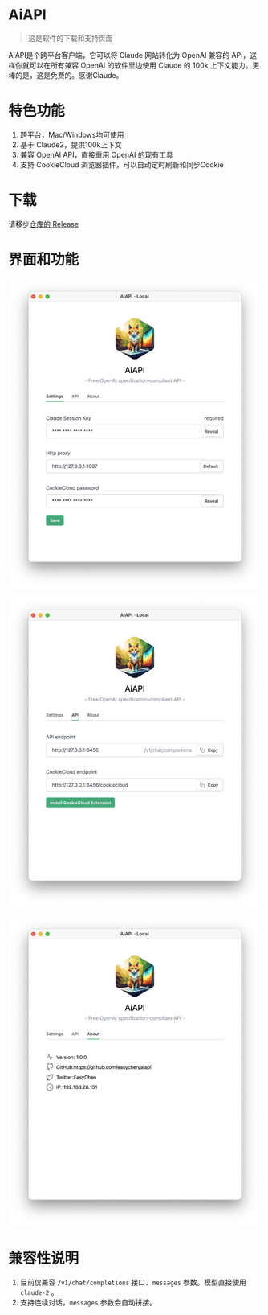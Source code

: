 # AiAPI

> 这是软件的下载和支持页面

AiAPI是个跨平台客户端，它可以将 Claude 网站转化为 OpenAI 兼容的 API，这样你就可以在所有兼容 OpenAI 的软件里边使用 Claude 的 100k 上下文能力。更棒的是，这是免费的。感谢Claude。

# 特色功能

1. 跨平台，Mac/Windows均可使用
1. 基于 Claude2，提供100k上下文
1. 兼容 OpenAI API，直接重用 OpenAI 的现有工具
1. 支持 CookieCloud 浏览器插件，可以自动定时刷新和同步Cookie

# 下载

请移步[仓库的 Release](https://github.com/easychen/aiapi/releases) 

# 界面和功能

![](images/20230810113755.png)

![](images/20230810113811.png)

![](images/20230810113831.png)

# 兼容性说明

1. 目前仅兼容 `/v1/chat/completions` 接口、`messages` 参数。模型直接使用 `claude-2` 。
1. 支持连续对话，`messages` 参数会自动拼接。
